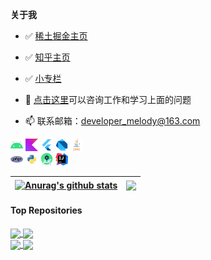 **关于我**

- ✅ [稀土掘金主页](https://juejin.cn/user/8451824316670/posts)

- ✅ [知乎主页](https://www.zhihu.com/people/qiang-fu-5-67/posts)

- ✅ [小专栏](https://xiaozhuanlan.com/u/halifax)

- 💬 [点击这里](https://github.com/TheMelody/TheMelody/issues)可以咨询工作和学习上面的问题

- 📫 联系邮箱：developer_melody@163.com

<code><img height="20" alt="android" src="https://raw.githubusercontent.com/github/explore/80688e429a7d4ef2fca1e82350fe8e3517d3494d/topics/android/android.png"></code>
<code><img height="20" alt="kotlin" src="https://raw.githubusercontent.com/github/explore/80688e429a7d4ef2fca1e82350fe8e3517d3494d/topics/kotlin/kotlin.png"></code>
<code><img height="20" alt="flutter" src="https://raw.githubusercontent.com/github/explore/80688e429a7d4ef2fca1e82350fe8e3517d3494d/topics/flutter/flutter.png"></code>
<code><img height="20" alt="dart" src="https://raw.githubusercontent.com/github/explore/main/topics/dart/dart.png"></code>
<code><img height="20" alt="java" src="https://raw.githubusercontent.com/github/explore/80688e429a7d4ef2fca1e82350fe8e3517d3494d/topics/java/java.png"></code>    
<code><img height="20" alt="php" src="https://raw.githubusercontent.com/github/explore/80688e429a7d4ef2fca1e82350fe8e3517d3494d/topics/php/php.png"></code> 
<code><img height="20" alt="python" src="https://raw.githubusercontent.com/github/explore/80688e429a7d4ef2fca1e82350fe8e3517d3494d/topics/python/python.png"></code> 
<code><img height="20" alt="androidStudio" src="https://raw.githubusercontent.com/github/explore/main/topics/android-studio/android-studio.png"></code> 
<code><img height="20" alt="intellij-idea" src="https://raw.githubusercontent.com/github/explore/main/topics/intellij-idea/intellij-idea.png"></code> 


| <a href="https://github.com/TheMelody/github-readme-stats"><img align="center" src="https://github-readme-stats.vercel.app/api?username=TheMelody&show_icons=true&include_all_commits=true&theme=buefy&hide_border=true" alt="Anurag's github stats" /></a> | <a href="https://github.com/TheMelody/github-readme-stats"><img align="center" src="https://github-readme-stats.vercel.app/api/top-langs/?username=TheMelody&layout=compact&theme=buefy&hide_border=true" /></a> |
| ------------- | ------------- |


 
#### Top Repositories


<a href="https://github.com/TheMelody/github-readme-stats">
  <img align="center" src="https://github-readme-stats.vercel.app/api/pin/?username=TheMelody&repo=ComposeCameraxOpenGL&theme=buefy" />
</a>
<a href="https://github.com/TheMelody/anuraghazra.github.io">
  <img align="center" src="https://github-readme-stats.vercel.app/api/pin/?username=TheMelody&repo=LotteryTrend&theme=buefy" />
</a>

<br />

<a href="https://github.com/TheMelody/anuraghazra.github.io">
  <img align="center" src="https://github-readme-stats.vercel.app/api/pin/?username=TheMelody&repo=ComposeIOSSwitchButton&theme=buefy" />
</a>
<a href="https://github.com/TheMelody/anuraghazra.github.io">
  <img align="center" src="https://github-readme-stats.vercel.app/api/pin/?username=TheMelody&repo=FlutterRatingbar&theme=buefy" />
</a>

<br />

